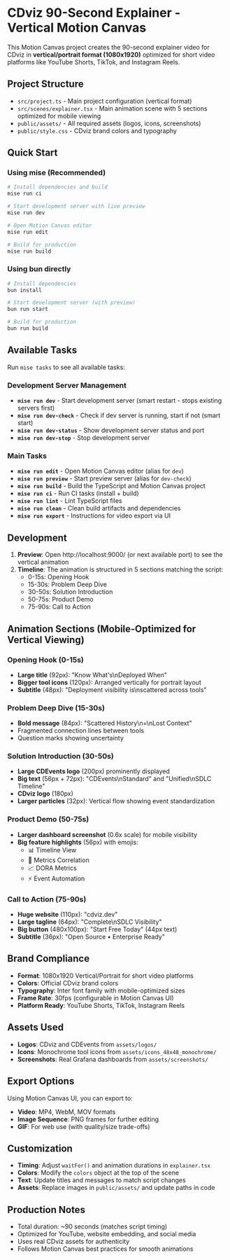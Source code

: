# CDviz 90-Second Explainer - Vertical Motion Canvas

This Motion Canvas project creates the 90-second explainer video for CDviz in **vertical/portrait format (1080x1920)** optimized for short video platforms like YouTube Shorts, TikTok, and Instagram Reels.

## Project Structure

- `src/project.ts` - Main project configuration (vertical format)
- `src/scenes/explainer.tsx` - Main animation scene with 5 sections optimized for mobile viewing
- `public/assets/` - All required assets (logos, icons, screenshots)
- `public/style.css` - CDviz brand colors and typography

## Quick Start

### Using mise (Recommended)

```bash
# Install dependencies and build
mise run ci

# Start development server with live preview
mise run dev

# Open Motion Canvas editor
mise run edit

# Build for production
mise run build
```

### Using bun directly

```bash
# Install dependencies
bun install

# Start development server (with preview)
bun run start

# Build for production
bun run build
```

## Available Tasks

Run `mise tasks` to see all available tasks:

### **Development Server Management**

- **`mise run dev`** - Start development server (smart restart - stops existing servers first)
- **`mise run dev-check`** - Check if dev server is running, start if not (smart start)
- **`mise run dev-status`** - Show development server status and port
- **`mise run dev-stop`** - Stop development server

### **Main Tasks**

- **`mise run edit`** - Open Motion Canvas editor (alias for `dev`)
- **`mise run preview`** - Start preview server (alias for `dev-check`)
- **`mise run build`** - Build the TypeScript and Motion Canvas project
- **`mise run ci`** - Run CI tasks (install + build)
- **`mise run lint`** - Lint TypeScript files
- **`mise run clean`** - Clean build artifacts and dependencies
- **`mise run export`** - Instructions for video export via UI

## Development

1. **Preview**: Open http://localhost:9000/ (or next available port) to see the vertical animation
2. **Timeline**: The animation is structured in 5 sections matching the script:
   - 0-15s: Opening Hook
   - 15-30s: Problem Deep Dive
   - 30-50s: Solution Introduction
   - 50-75s: Product Demo
   - 75-90s: Call to Action

## Animation Sections (Mobile-Optimized for Vertical Viewing)

### Opening Hook (0-15s)

- **Large title** (92px): "Know What's\nDeployed When"
- **Bigger tool icons** (120px): Arranged vertically for portrait layout
- **Subtitle** (48px): "Deployment visibility is\nscattered across tools"

### Problem Deep Dive (15-30s)

- **Bold message** (84px): "Scattered History\n=\nLost Context"
- Fragmented connection lines between tools
- Question marks showing uncertainty

### Solution Introduction (30-50s)

- **Large CDEvents logo** (200px) prominently displayed
- **Big text** (56px + 72px): "CDEvents\nStandard" and "Unified\nSDLC Timeline"
- **CDviz logo** (180px)
- **Larger particles** (32px): Vertical flow showing event standardization

### Product Demo (50-75s)

- **Larger dashboard screenshot** (0.6x scale) for mobile visibility
- **Big feature highlights** (56px) with emojis:
  - 📊 Timeline View
  - 🔗 Metrics Correlation
  - 📈 DORA Metrics
  - ⚡ Event Automation

### Call to Action (75-90s)

- **Huge website** (110px): "cdviz.dev"
- **Large tagline** (64px): "Complete\nSDLC Visibility"
- **Big button** (480x100px): "Start Free Today" (44px text)
- **Subtitle** (36px): "Open Source • Enterprise Ready"

## Brand Compliance

- **Format**: 1080x1920 Vertical/Portrait for short video platforms
- **Colors**: Official CDviz brand colors
- **Typography**: Inter font family with mobile-optimized sizes
- **Frame Rate**: 30fps (configurable in Motion Canvas UI)
- **Platform Ready**: YouTube Shorts, TikTok, Instagram Reels

## Assets Used

- **Logos**: CDviz and CDEvents from `assets/logos/`
- **Icons**: Monochrome tool icons from `assets/icons_48x48_monochrome/`
- **Screenshots**: Real Grafana dashboards from `assets/screenshots/`

## Export Options

Using Motion Canvas UI, you can export to:

- **Video**: MP4, WebM, MOV formats
- **Image Sequence**: PNG frames for further editing
- **GIF**: For web use (with quality/size trade-offs)

## Customization

- **Timing**: Adjust `waitFor()` and animation durations in `explainer.tsx`
- **Colors**: Modify the `colors` object at the top of the scene
- **Text**: Update titles and messages to match script changes
- **Assets**: Replace images in `public/assets/` and update paths in code

## Production Notes

- Total duration: ~90 seconds (matches script timing)
- Optimized for YouTube, website embedding, and social media
- Uses real CDviz assets for authenticity
- Follows Motion Canvas best practices for smooth animations
